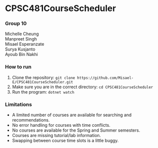 # CPSC481CourseScheduler

### Group 10 <br/>
Michelle Cheung <br/>
Manpreet Singh<br/>
Misael Esperanzate<br/>
Surya Kusjanto<br/>
Ayoub Bin Nakhi<br/>

### How to run
1. Clone the repository: ```git clone https://github.com/Misael-E/CPSC481CourseScheduler.git```
2. Make sure you are in the correct directory: ```cd CPSC481CourseScheduler```
3. Run the program: ```dotnet watch```

### Limitations
* A limited number of courses are available for searching and recommendations.
* No error handling for courses with time conflicts.
* No courses are available for the Spring and Summer semesters.
* Courses are missing tutorial/lab information.
* Swapping between course time slots is a little buggy.

